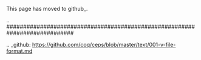 This page has moved to github_.

.. ############################################################################

.. _github: https://github.com/coq/ceps/blob/master/text/001-v-file-format.md

